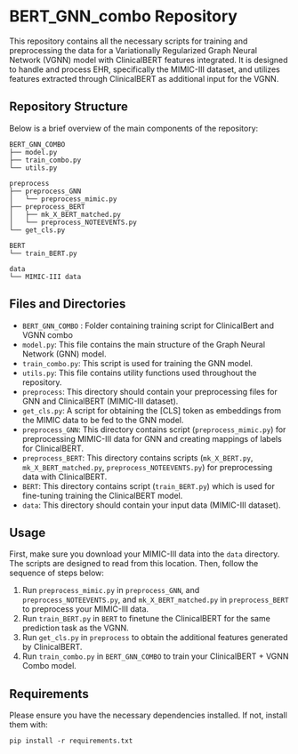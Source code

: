 # BERT_GNN_combo Repository

This repository contains all the necessary scripts for training and preprocessing the data for a Variationally Regularized Graph Neural Network (VGNN) model with ClinicalBERT features integrated. It is designed to handle and process EHR, specifically the MIMIC-III dataset, and utilizes features extracted through ClinicalBERT as additional input for the VGNN.

## Repository Structure

Below is a brief overview of the main components of the repository:

```
BERT_GNN_COMBO
├── model.py
├── train_combo.py
└── utils.py

preprocess
├── preprocess_GNN
│   └── preprocess_mimic.py
├── preprocess_BERT
│   ├── mk_X_BERT_matched.py
│   └── preprocess_NOTEEVENTS.py
└── get_cls.py

BERT
└── train_BERT.py

data
└── MIMIC-III data
```

## Files and Directories
- `BERT_GNN_COMBO` : Folder containing training script for ClinicalBert and VGNN combo
- `model.py`: This file contains the main structure of the Graph Neural Network (GNN) model.
- `train_combo.py`: This script is used for training the GNN model.
- `utils.py`: This file contains utility functions used throughout the repository.
- `preprocess`: This directory should contain your preprocessing files for GNN and ClinicalBERT (MIMIC-III dataset).
- `get_cls.py`: A script for obtaining the [CLS] token as embeddings from the MIMIC data to be fed to the GNN model.
- `preprocess_GNN`: This directory contains script (`preprocess_mimic.py`) for preprocessing MIMIC-III data for GNN and creating mappings of labels for ClinicalBERT.
- `preprocess_BERT`: This directory contains scripts (`mk_X_BERT.py`, `mk_X_BERT_matched.py`, `preprocess_NOTEEVENTS.py`) for preprocessing data with ClinicalBERT.
- `BERT`: This directory contains script (`train_BERT.py`) which is used for fine-tuning training the ClinicalBERT model.
- `data`: This directory should contain your input data (MIMIC-III dataset).

## Usage

First, make sure you download your MIMIC-III data into the `data` directory. The scripts are designed to read from this location. Then, follow the sequence of steps below:

1. Run `preprocess_mimic.py` in `preprocess_GNN`, and `preprocess_NOTEEVENTS.py`, and `mk_X_BERT_matched.py` in `preprocess_BERT` to preprocess your MIMIC-III data.
2. Run `train_BERT.py` in `BERT` to finetune the ClinicalBERT for the same prediction task as the VGNN.
3. Run `get_cls.py` in `preprocess` to obtain the additional features generated by ClinicalBERT.
4. Run `train_combo.py` in `BERT_GNN_COMBO` to train your ClinicalBERT + VGNN Combo model.

## Requirements

Please ensure you have the necessary dependencies installed. If not, install them with:
```
pip install -r requirements.txt
```
